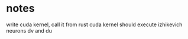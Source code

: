# notes

write cuda kernel, call it from rust
cuda kernel should execute izhikevich neurons dv and du
